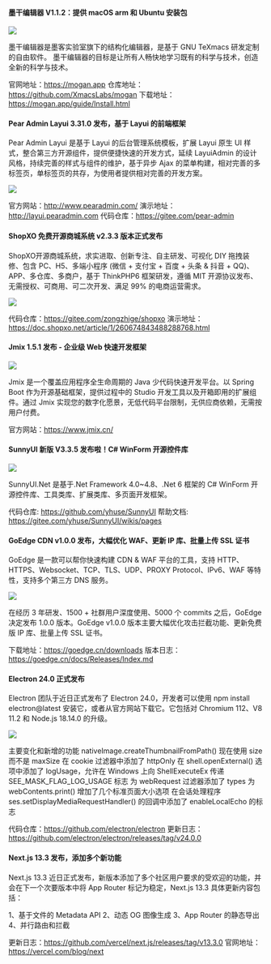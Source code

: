#### 墨干编辑器 V1.1.2：提供 macOS arm 和 Ubuntu 安装包

![](https://img.wendingding.vip/wx/2023041001.png)

墨干编辑器是墨客实验室旗下的结构化编辑器，是基于 GNU TeXmacs 研发定制的自由软件。
墨干编辑器的目标是让所有人畅快地学习既有的科学与技术，创造全新的科学与技术。


官网地址：https://mogan.app
仓库地址：https://github.com/XmacsLabs/mogan
下载地址：https://mogan.app/guide/Install.html

#### Pear Admin Layui 3.31.0 发布，基于 Layui 的前端框架

Pear Admin Layui 是基于 Layui 的后台管理系统模板，扩展 Layui 原生 UI 样式，整合第三方开源组件，提供便捷快速的开发方式，延续 LayuiAdmin 的设计风格，持续完善的样式与组件的维护，基于异步 Ajax 的菜单构建，相对完善的多标签页，单标签页的共存，为使用者提供相对完善的开发方案。

![](https://img.wendingding.vip/wx/2023041002.png)

官方网站：http://www.pearadmin.com/
演示地址：http://layui.pearadmin.com
代码仓库：https://gitee.com/pear-admin

#### ShopXO 免费开源商城系统 v2.3.3 版本正式发布

ShopXO开源商城系统，求实进取、创新专注、自主研发、可视化 DIY 拖拽装修、包含 PC、H5、多端小程序 (微信 + 支付宝 + 百度 + 头条 & 抖音 + QQ)、APP、多仓库、多商户，基于 ThinkPHP6 框架研发，遵循 MIT 开源协议发布、无需授权、可商用、可二次开发、满足 99% 的电商运营需求。

![](https://img.wendingding.vip/wx/2023041003.png)

代码仓库：https://gitee.com/zongzhige/shopxo
演示地址：https://doc.shopxo.net/article/1/260674843488288768.html

#### Jmix 1.5.1 发布 - 企业级 Web 快速开发框架

![](https://img.wendingding.vip/wx/2023041004.png)

Jmix 是一个覆盖应用程序全生命周期的 Java 少代码快速开发平台。以 Spring Boot 作为开源基础框架，提供过程中的 Studio 开发工具以及开箱即用的扩展组件。通过 Jmix 实现您的数字化愿景，无低代码平台限制，无供应商依赖，无需按用户付费。

官方网站：https://www.jmix.cn/

#### SunnyUI 新版 V3.3.5 发布啦！C# WinForm 开源控件库

![](https://img.wendingding.vip/wx/2023041005.png)

SunnyUI.Net 是基于.Net Framework 4.0~4.8、.Net 6 框架的 C# WinForm 开源控件库、工具类库、扩展类库、多页面开发框架。


代码仓库: https://github.com/yhuse/SunnyUI
帮助文档: https://gitee.com/yhuse/SunnyUI/wikis/pages

#### GoEdge CDN v1.0.0 发布，大幅优化 WAF、更新 IP 库、批量上传 SSL 证书

GoEdge 是一款可以帮你快速构建 CDN & WAF 平台的工具，支持 HTTP、HTTPS、Websocket、TCP、TLS、UDP、PROXY Protocol、IPv6、WAF 等特性，支持多个第三方 DNS 服务。

![](https://img.wendingding.vip/wx/2023041006.png)

在经历 3 年研发、1500 + 社群用户深度使用、5000 个 commits 之后，GoEdge 决定发布 1.0.0 版本。GoEdge v1.0.0 版本主要大幅优化攻击拦截功能、更新免费版 IP 库、批量上传 SSL 证书。

下载地址：https://goedge.cn/downloads
版本日志：https://goedge.cn/docs/Releases/Index.md

#### Electron 24.0 正式发布

Electron 团队于近日正式发布了 Electron 24.0，开发者可以使用 npm install electron@latest 安装它，或者从官方网站下载它。它包括对 Chromium 112、V8 11.2 和 Node.js 18.14.0 的升级。

![](https://img.wendingding.vip/wx/2023041007.png)

主要变化和新增的功能
nativeImage.createThumbnailFromPath() 现在使用 size 而不是 maxSize
在 cookie 过滤器中添加了 httpOnly
在 shell.openExternal() 选项中添加了 logUsage，允许在 Windows 上向 ShellExecuteEx 传递 SEE_MASK_FLAG_LOG_USAGE 标志
为 webRequest 过滤器添加了 types
为 webContents.print() 增加了几个标准页面大小选项
在会话处理程序 ses.setDisplayMediaRequestHandler() 的回调中添加了 enableLocalEcho 的标志

代码仓库：https://github.com/electron/electron
更新日志：https://github.com/electron/electron/releases/tag/v24.0.0

#### Next.js 13.3 发布，添加多个新功能

Next.js 13.3 近日正式发布，新版本添加了多个社区用户要求的受欢迎的功能，并会在下一个次要版本中将 App Router 标记为稳定，Next.js 13.3 具体更新内容包括：

1、基于文件的 Metadata API
2、动态 OG 图像生成
3、App Router 的静态导出
4、并行路由和拦截

更新日志：https://github.com/vercel/next.js/releases/tag/v13.3.0
官网地址：https://vercel.com/blog/next
